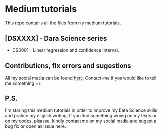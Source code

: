 # Medium tutorials

This repo contains all the files from my medium tutorials. 

## [DSXXXX] - Dara Science series 

* DS0001 - Linear regression and confidence interval.





## Contributions, fix errors and sugestions

All my social media can be found [here](https://linktr.ee/IagoMorais). Contact-me if you would like to tell me something =).




## P.S.

I'm staring this medium tutorials in order to improve my Data Science skills and pratice my english writing. If you find something wrong on my texts or on my codes, pleasse, kindly contact me on my social media and sugest a bug fix or open an issue here.

